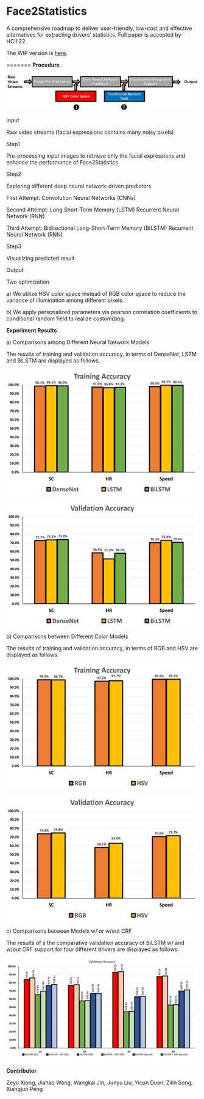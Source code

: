 # Face2Statistics
A comprehensive roadmap to deliver user-friendly, low-cost and effective alternatives for extracting drivers’  statistics. Full paper is accepted by HCII'22.

The WIP version is [here](https://github.com/unnc-ucc/Face2Multimodal).

=======
**Procedure**

![pipeline-optimize](./fig/pipeline-optimize.png)

Input

Raw video streams (facial expressions contains many noisy pixels)

Step1

Pre-processing input images to retrieve only the facial expressions and enhance the performance of Face2Statistics

Step2

Exploring different deep neural network-driven predictors

  First Attempt: Convolution Neural Networks (CNNs) 

  Second Attempt: Long Short-Term Memory (LSTM) Recurrent Neural Network (RNN) 

  Third Attempt: Bidirectional Long-Short-Term Memory (BiLSTM) Recurrent Neural Network (RNN)

Step3

Visualizing predicted result

Output

Two optimization

a) We utilize HSV color space instead of RGB color space to reduce the variance of illumination among different pixels.

b) We apply personalized parameters via pearson correlation coefficients to conditional random field to realize customizing.



**Experiment Results**

a) Comparisons among Different Neural Network Models

 The results of training and validation accuracy, in terms of DenseNet, LSTM and BiLSTM are displayed as follows.

![rgb(train)](./fig/rgb(train).png)

![rgb](./fig/rgb.png)

b) Comparisons between Different Color Models

The results of training and validation accuracy, in terms of RGB and HSV are displayed as follows.

![rgb2hsv(train)](./fig/rgb2hsv(train).png)

![rgb2hsv](./fig/rgb2hsv.png)

c) Comparisons between Models w/ or w/out CRF

The results of s the comparative validation accuracy of BiLSTM w/ and w/out CRF support for four different drivers are displayed as follows.

![crf-result](./fig/crf-result.png)



**Contributor**

Zeyu Xiong, Jiahao Wang, Wangkai Jin, Junyu Liu, Yicun Duan, Zilin Song, Xiangjun Peng
